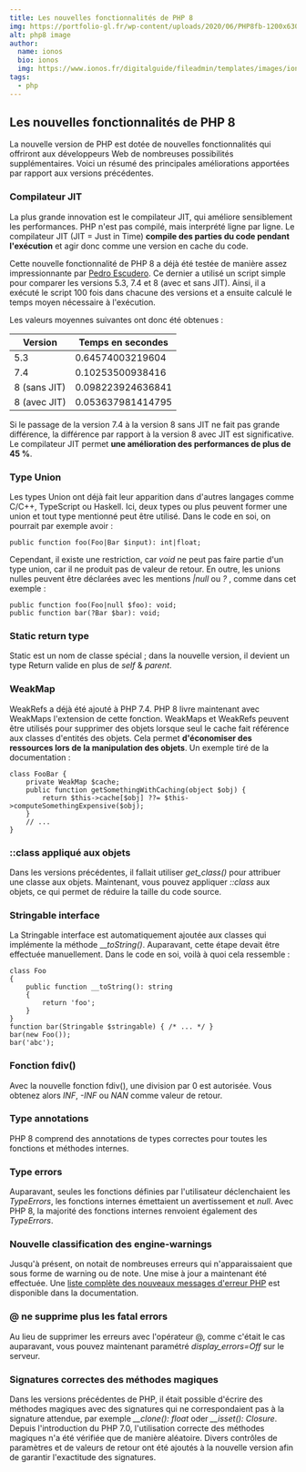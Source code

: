 ```yaml
---
title: Les nouvelles fonctionnalités de PHP 8
img: https://portfolio-gl.fr/wp-content/uploads/2020/06/PHP8fb-1200x630-2.png
alt: php8 image
author: 
  name: ionos
  bio: ionos
  img: https://www.ionos.fr/digitalguide/fileadmin/templates/images/ionos_logo.svg
tags: 
  - php
---
```


Les nouvelles fonctionnalités de PHP 8
--------------------------------------

La nouvelle version de PHP est dotée de nouvelles fonctionnalités qui offriront aux développeurs Web de nombreuses possibilités supplémentaires. Voici un résumé des principales améliorations apportées par rapport aux versions précédentes.

### Compilateur JIT

La plus grande innovation est le compilateur JIT, qui améliore sensiblement les performances. PHP n'est pas compilé, mais interprété ligne par ligne. Le compilateur JIT (JIT = Just in Time) **compile des parties du code pendant l'exécution** et agir donc comme une version en cache du code.

Cette nouvelle fonctionnalité de PHP 8 a déjà été testée de manière assez impressionnante par [Pedro Escudero](https://levelup.gitconnected.com/how-fast-is-php-8-going-to-be-f7fdc111cd6 "Rapport sur le compiler JIT"). Ce dernier a utilisé un script simple pour comparer les versions 5.3, 7.4 et 8 (avec et sans JIT). Ainsi, il a exécuté le script 100 fois dans chacune des versions et a ensuite calculé le temps moyen nécessaire à l'exécution.

Les valeurs moyennes suivantes ont donc été obtenues :

| Version | Temps en secondes |
| --- | --- |
| 5.3 | 0.64574003219604 |
| 7.4 | 0.10253500938416 |
| 8 (sans JIT) | 0.098223924636841 |
| 8 (avec JIT) | 0.053637981414795 |

Si le passage de la version 7.4 à la version 8 sans JIT ne fait pas grande différence, la différence par rapport à la version 8 avec JIT est significative. Le compilateur JIT permet **une amélioration des performances de plus de 45 %**.

### Type Union

Les types Union ont déjà fait leur apparition dans d'autres langages comme C/C++, TypeScript ou Haskell. Ici, deux types ou plus peuvent former une union et tout type mentionné peut être utilisé. Dans le code en soi, on pourrait par exemple avoir :

```
public function foo(Foo|Bar $input): int|float;
```

Cependant, il existe une restriction, car *void* ne peut pas faire partie d'un type union, car il ne produit pas de valeur de retour. En outre, les unions nulles peuvent être déclarées avec les mentions *|null* ou *?* , comme dans cet exemple :

```
public function foo(Foo|null $foo): void;
public function bar(?Bar $bar): void;
```

### Static return type

Static est un nom de classe spécial ; dans la nouvelle version, il devient un type Return valide en plus de *self* & *parent*.

### WeakMap

WeakRefs a déjà été ajouté à PHP 7.4. PHP 8 livre maintenant avec WeakMaps l'extension de cette fonction. WeakMaps et WeakRefs peuvent être utilisés pour supprimer des objets lorsque seul le cache fait référence aux classes d'entités des objets. Cela permet **d'économiser des ressources lors de la manipulation des objets**. Un exemple tiré de la documentation :

```
class FooBar {
    private WeakMap $cache;
    public function getSomethingWithCaching(object $obj) {
        return $this->cache[$obj] ??= $this->computeSomethingExpensive($obj);
    }
    // ...
}
```

### ::class appliqué aux objets

Dans les versions précédentes, il fallait utiliser *get_class()* pour attribuer une classe aux objets. Maintenant, vous pouvez appliquer *::class* aux objets, ce qui permet de réduire la taille du code source.

### Stringable interface

La Stringable interface est automatiquement ajoutée aux classes qui implémente la méthode __*toString()*. Auparavant, cette étape devait être effectuée manuellement. Dans le code en soi, voilà à quoi cela ressemble :

```
class Foo
{
    public function __toString(): string
    {
        return 'foo';
    }
}
function bar(Stringable $stringable) { /* ... */ }
bar(new Foo());
bar('abc');
```

### Fonction fdiv()

Avec la nouvelle fonction fdiv(), une division par 0 est autorisée. Vous obtenez alors *INF*, *-INF* ou *NAN* comme valeur de retour.

### Type annotations

PHP 8 comprend des annotations de types correctes pour toutes les fonctions et méthodes internes.

### Type errors

Auparavant, seules les fonctions définies par l'utilisateur déclenchaient les *TypeErrors*, les fonctions internes émettaient un avertissement et *null*. Avec PHP 8, la majorité des fonctions internes renvoient également des *TypeErrors*.

### Nouvelle classification des engine-warnings

Jusqu'à présent, on notait de nombreuses erreurs qui n'apparaissaient que sous forme de warning ou de note. Une mise à jour a maintenant été effectuée. Une [liste complète des nouveaux messages d'erreur PHP](https://wiki.php.net/rfc/engine_warnings "Liste officielle des avertissements sur PHP") est disponible dans la documentation.

### @ ne supprime plus les fatal errors

Au lieu de supprimer les erreurs avec l'opérateur @, comme c'était le cas auparavant, vous pouvez maintenant paramétré *display_errors=Off* sur le serveur.

### Signatures correctes des méthodes magiques

Dans les versions précédentes de PHP, il était possible d'écrire des méthodes magiques avec des signatures qui ne correspondaient pas à la signature attendue, par exemple *__clone(): float* oder *__isset(): Closure*. Depuis l'introduction du PHP 7.0, l'utilisation correcte des méthodes magiques n'a été vérifiée que de manière aléatoire. Divers contrôles de paramètres et de valeurs de retour ont été ajoutés à la nouvelle version afin de garantir l'exactitude des signatures.
